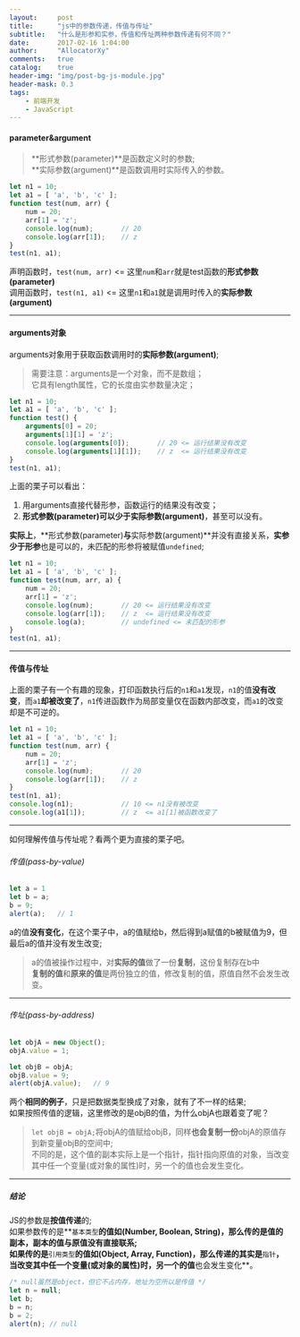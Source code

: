 ```yaml
---
layout:     post
title:      "js中的参数传递，传值与传址"
subtitle:   "什么是形参和实参，传值和传址两种参数传递有何不同？"
date:       2017-02-16 1:04:00
author:     "AllocatorXy"
comments:   true
catalog:    true
header-img: "img/post-bg-js-module.jpg"
header-mask: 0.3
tags:
    - 前端开发
    - JavaScript
---
```


#### parameter&argument
>**形式参数(parameter)**是函数定义时的参数;<br />
>**实际参数(argument)**是函数调用时实际传入的参数。

```javascript
let n1 = 10;
let a1 = [ 'a', 'b', 'c' ];
function test(num, arr) {
    num = 20;
    arr[1] = 'z';
    console.log(num);       // 20
    console.log(arr[1]);    // z
}
test(n1, a1);
```

声明函数时，`test(num, arr)` <= 这里`num`和`arr`就是test函数的**形式参数(parameter)**<br />
调用函数时，`test(n1, a1)` <= 这里`n1`和`a1`就是调用时传入的**实际参数(argument)**
<hr />

#### arguments对象
arguments对象用于获取函数调用时的**实际参数(argument)**;

>需要注意：arguments是一个对象，而不是数组；<br />
>它具有length属性，它的长度由实参数量决定；

```javascript
let n1 = 10;
let a1 = [ 'a', 'b', 'c' ];
function test() {
    arguments[0] = 20;
    arguments[1][1] = 'z';
    console.log(arguments[0]);       // 20 <= 运行结果没有改变
    console.log(arguments[1][1]);    // z  <= 运行结果没有改变
}
test(n1, a1);
```
上面的栗子可以看出：<br />
1. 用arguments直接代替形参，函数运行的结果没有改变；<br />
2. **形式参数(parameter)**可以少于**实际参数(argument)**，甚至可以没有。

**实际上**，**形式参数(parameter)**与**实际参数(argument)**并没有直接关系，**实参少于形参**也是可以的，未匹配的形参将被赋值`undefined`;

```javascript
let n1 = 10;
let a1 = [ 'a', 'b', 'c' ];
function test(num, arr, a) {
    num = 20;
    arr[1] = 'z';
    console.log(num);       // 20 <= 运行结果没有改变
    console.log(arr[1]);    // z  <= 运行结果没有改变
    console.log(a);         // undefined <= 未匹配的形参
}
test(n1, a1);
```
<hr />

#### 传值与传址
上面的栗子有一个有趣的现象，打印函数执行后的`n1`和`a1`发现，`n1`的值**没有改变**，而`a1`**却被改变了**，`n1`传进函数作为局部变量仅在函数内部改变，而`a1`的改变却是不可逆的。

```javascript
let n1 = 10;
let a1 = [ 'a', 'b', 'c' ];
function test(num, arr) {
    num = 20;
    arr[1] = 'z';
    console.log(num);       // 20
    console.log(arr[1]);    // z
}
test(n1, a1);
console.log(n1);            // 10 <= n1没有被改变
console.log(a1[1]);         // z  <= a1[1]被函数改变了
```
<hr />

如何理解传值与传址呢？看两个更为直接的栗子吧。

###### 传值(pass-by-value)
```javascript
let a = 1
let b = a;
b = 9;
alert(a);   // 1
```
a的值**没有变化**，在这个栗子中，a的值赋给b，然后得到a赋值的b被赋值为9，但最后a的值并没有发生改变;

>a的值被操作过程中，对**实际的值**做了一份**复制**，这份复制存在b中<br />
>**复制的值**和**原来的值**是两份独立的值，修改复制的值，原值自然不会发生改变。
<hr />

###### 传址(pass-by-address)
```javascript
let objA = new Object();
objA.value = 1;

let objB = objA;
objB.value = 9;
alert(objA.value);   // 9
```
两个**相同的例子**，只是把数据类型换成了对象，就有了不一样的结果;<br />
如果按照传值的逻辑，这里修改的是objB的值，为什么objA也跟着变了呢？

>`let objB = objA;`将objA的值赋给objB，同样**也会复制一份**objA的原值存到新变量objB的空间中;<br />
>不同的是，这个值的副本实际上是一个指针，指针指向原值的对象，当改变其中任一个变量(或对象的属性)时，另一个的值也会发生变化。
<hr />

##### 结论
JS的参数是**按值传递**的;<br />
如果参数传的是**`基本类型`**的值如(Number, Boolean, String)，那么传的是值的副本，**副本的值与原值没有直接联系**;<br />
如果传的是**`引用类型`**的值如(Object, Array, Function)，那么传递的其实是**`指针`**，当改变其中任一个变量(或对象的属性)时，另一个的值**也会发生变化**。

```js
/* null虽然是object，但它不占内存，地址为空所以是传值 */
let n = null;
let b;
b = n;
b = 2;
alert(n); // null
```

